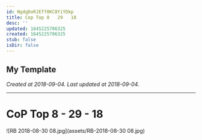 ```yaml
---
id: NgdgDoRJEff0KC8YiYDkp
title: Cop Top 8   29   18
desc: ''
updated: 1645225706325
created: 1645225706325
stub: false
isDir: false
---
```

My Template
---

_Created at 2018-09-04._
_Last updated at 2018-09-04._




---

# CoP Top 8 - 29 - 18


![RB 2018-08-30 08.jpg](assets/RB-2018-08-30 08.jpg)


